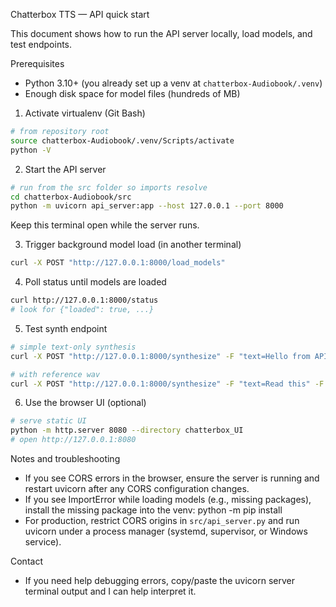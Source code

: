 Chatterbox TTS — API quick start

This document shows how to run the API server locally, load models, and test endpoints.

Prerequisites
- Python 3.10+ (you already set up a venv at `chatterbox-Audiobook/.venv`)
- Enough disk space for model files (hundreds of MB)

1) Activate virtualenv (Git Bash)

```bash
# from repository root
source chatterbox-Audiobook/.venv/Scripts/activate
python -V
```

2) Start the API server

```bash
# run from the src folder so imports resolve
cd chatterbox-Audiobook/src
python -m uvicorn api_server:app --host 127.0.0.1 --port 8000
```

Keep this terminal open while the server runs.

3) Trigger background model load (in another terminal)

```bash
curl -X POST "http://127.0.0.1:8000/load_models"
```

4) Poll status until models are loaded

```bash
curl http://127.0.0.1:8000/status
# look for {"loaded": true, ...}
```

5) Test synth endpoint

```bash
# simple text-only synthesis
curl -X POST "http://127.0.0.1:8000/synthesize" -F "text=Hello from API" -o out.wav

# with reference wav
curl -X POST "http://127.0.0.1:8000/synthesize" -F "text=Read this" -F "ref_audio=@/path/to/ref.wav;type=audio/wav" -o out_ref.wav
```

6) Use the browser UI (optional)

```bash
# serve static UI
python -m http.server 8080 --directory chatterbox_UI
# open http://127.0.0.1:8080
```

Notes and troubleshooting
- If you see CORS errors in the browser, ensure the server is running and restart uvicorn after any CORS configuration changes.
- If you see ImportError while loading models (e.g., missing packages), install the missing package into the venv:
  python -m pip install <package-name>
- For production, restrict CORS origins in `src/api_server.py` and run uvicorn under a process manager (systemd, supervisor, or Windows service).

Contact
- If you need help debugging errors, copy/paste the uvicorn server terminal output and I can help interpret it.